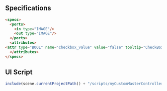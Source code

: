 
## Specifications
```html
<specs>
  <ports>
    <in type="IMAGE"/>
    <out type="IMAGE"/>
  </ports>
  <attributes>
<attr type="BOOL" name="checkbox_value" value="false" tooltip="CheckBox On/Off value"/>
  </attributes>
</specs>
```

## UI Script
```javascript
include(scene.currentProjectPath() + "/scripts/myCustomMasterControllerScript.js");
```